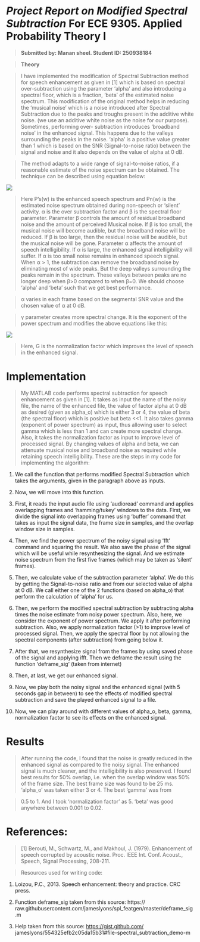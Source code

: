 *Project Report on Modified Spectral Subtraction* For ECE 9305. Applied Probability Theory I
============================================================================================

>   **Submitted by: Manan sheel. Student ID: 250938184**

>   **Theory**

>   I have implemented the modification of Spectral Subtraction method for
>   speech enhancement as given in [1] which is based on spectral
>   over-subtraction using the parameter ‘alpha’ and also introducing a spectral
>   floor, which is a fraction, ‘beta’ of the estimated noise spectrum. This
>   modification of the original method helps in reducing the ‘musical noise’
>   which is a noise introduced after Spectral Subtraction due to the peaks and
>   troughs present in the additive white noise. (we use an additive white noise
>   as the noise for our purpose). Sometimes, performing over- subtraction
>   introduces ‘broadband noise’ in the enhanced signal. This happens due to the
>   valleys surrounding the peaks in the noise. ‘alpha’ is a positive value
>   greater than 1 which is based on the SNR (Signal-to-noise ratio) between the
>   signal and noise and it also depends on the value of alpha at 0 dB.

>   The method adapts to a wide range of signal-to-noise ratios, if a reasonable
>   estimate of the noise spectrum can be obtained. The technique can be
>   described using equation below:

![](media/bc61f87159203607db683ea4b38a6b1d.png)

>   Here P’s(w) is the enhanced speech spectrum and Pn(w) is the estimated noise
>   spectrum obtained during non-speech or ‘silent’ activity. α is the over
>   subtraction factor and β is the spectral floor parameter. Parameter β
>   controls the amount of residual broadband noise and the amount of perceived
>   Musical noise. If β is too small, the musical noise will become audible, but
>   the broadband noise will be reduced. If β is too large, then the residual
>   noise will be audible, but the musical noise will be gone. Parameter α
>   affects the amount of speech intelligibility. If α is large, the enhanced
>   signal intelligibility will suffer. If α is too small noise remains in
>   enhanced speech signal. When α \> 1, the subtraction can remove the
>   broadband noise by eliminating most of wide peaks. But the deep valleys
>   surrounding the peaks remain in the spectrum. These valleys between peaks
>   are no longer deep when β\>0 compared to when β=0. We should choose ‘alpha’
>   and ‘beta’ such that we get best performance.

>   α varies in each frame based on the segmental SNR value and the chosen value
>   of α at 0 dB.

>   γ parameter creates more spectral change. It is the exponent of the power
>   spectrum and modifies the above equations like this:

![](media/fdbbfc09790366d9210cd794b01c76bb.png)

>   Here, G is the normalization factor which improves the level of speech in
>   the enhanced signal.

Implementation
==============

>   My MATLAB code performs spectral subtraction for speech enhancement as given
>   in [1]. It takes as input the name of the noisy file, the name of the
>   enhanced file, the value of factor alpha at 0 dB as desired (given as
>   alpha_o) which is either 3 or 4, the value of beta (the spectral floor)
>   which is positive but beta \<\<1. It also takes gamma (exponent of power
>   spectrum) as input, thus allowing user to select gamma which is less than 1
>   and can create more spectral change. Also, it takes the normalization factor
>   as input to improve level of processed signal. By changing values of alpha
>   and beta, we can attenuate musical noise and broadband noise as required
>   while retaining speech intelligibility. These are the steps in my code for
>   implementing the algorithm:

1.  We call the function that performs modified Spectral Subtraction which takes
    the arguments, given in the paragraph above as inputs.

2.  Now, we will move into this function.

3.  First, it reads the input audio file using ‘audioread’ command and applies
    overlapping frames and ‘hamming/tukey’ windows to the data. First, we divide
    the signal into overlapping frames using ‘buffer’ command that takes as
    input the signal data, the frame size in samples, and the overlap window
    size in samples.

4.  Then, we find the power spectrum of the noisy signal using ‘fft’ command and
    squaring the result. We also save the phase of the signal which will be
    useful while resynthesizing the signal. And we estimate noise spectrum from
    the first five frames (which may be taken as ‘silent’ frames).

5.  Then, we calculate value of the subtraction parameter ‘alpha’. We do this by
    getting the Signal-to-noise ratio and from our selected value of alpha at 0
    dB. We call either one of the 2 functions (based on alpha_o) that perform
    the calculation of ‘alpha’ for us.

6.  Then, we perform the modified spectral subtraction by subtracting alpha
    times the noise estimate from noisy power spectrum. Also, here, we consider
    the exponent of power spectrum. We apply it after performing subtraction.
    Also, we apply normalization factor (\>1) to improve level of processed
    signal. Then, we apply the spectral floor by not allowing the spectral
    components (after subtraction) from going below it.

7.  After that, we resynthesize signal from the frames by using saved phase of
    the signal and applying ifft. Then we deframe the result using the function
    ‘deframe_sig’ (taken from internet)

8.  Then, at last, we get our enhanced signal.

9.  Now, we play both the noisy signal and the enhanced signal (with 5 seconds
    gap in between) to see the effects of modified spectral subtraction and save
    the played enhanced signal to a file.

10. Now, we can play around with different values of alpha_o, beta, gamma,
    normalization factor to see its effects on the enhanced signal.

Results
=======

>   After running the code, I found that the noise is greatly reduced in the
>   enhanced signal as compared to the noisy signal. The enhanced signal is much
>   cleaner, and the intelligibility is also preserved. I found best results for
>   50% overlap, i.e. when the overlap window was 50% of the frame size. The
>   best frame size was found to be 25 ms. ‘alpha_o’ was taken either 3 or 4.
>   The best ‘gamma’ was from

>   0.5 to 1. And I took ‘normalization factor’ as 5. ‘beta’ was good anywhere
>   between 0.001 to 0.02.

References:
===========

>   [1] Berouti, M., Schwartz, M., and Makhoul, J. (1979). Enhancement of speech
>   corrupted by acoustic noise. Proc. IEEE Int. Conf. Acoust., Speech, Signal
>   Processing, 208-211.

>   Resources used for writing code:

1.  Loizou, P.C., 2013. Speech enhancement: theory and practice. CRC press.

2.  Function deframe_sig taken from this source: https://
    raw.githubusercontent.com/jameslyons/spl_featgen/master/deframe_sig.m

3.  Help taken from this source: https://gist.github.com/
    jameslyons/554325efb2c05da15b31\#file-spectral_subtraction_demo-m
